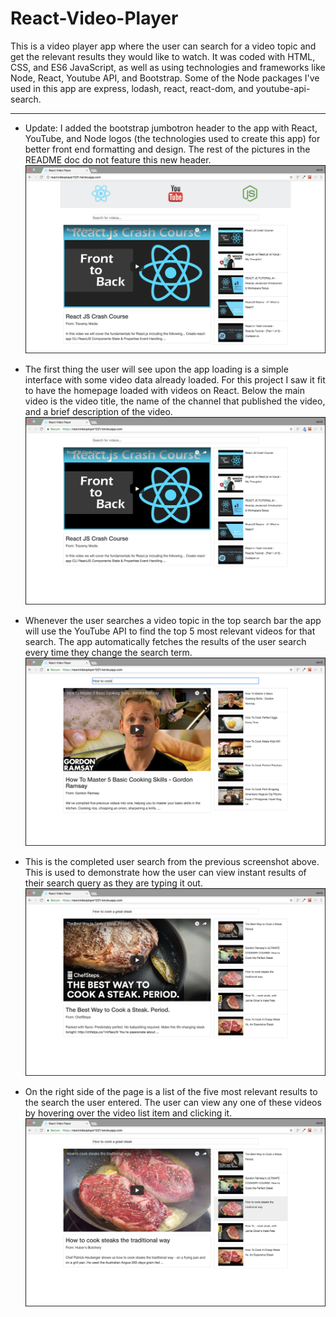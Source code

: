 # React-Video-Player
This is a video player app where the user can search for a video topic and get the relevant results they would like to watch. It was coded with HTML, CSS, and ES6 JavaScript, as well as using technologies and frameworks like Node, React, Youtube API, and Bootstrap. Some of the Node packages I've used in this app are express, lodash, react, react-dom, and youtube-api-search. 

---

- Update: I added the bootstrap jumbotron header to the app with React, YouTube, and Node logos (the technologies used to create this app) for better front end formatting and design. The rest of the pictures in the README doc do not feature this new header.
![UPDATE](/read_me/update.png)

- The first thing the user will see upon the app loading is a simple interface with some video data already loaded. For this project I saw it fit to have the homepage loaded with videos on React. Below the main video is the video title, the name of the channel that published the video, and a brief description of the video.
![HOME SCREEN](/read_me/1-home.png)

- Whenever the user searches a video topic in the top search bar the app will use the YouTube API to find the top 5 most relevant videos for that search. The app automatically fetches the results of the user search every time they change the search term.
![SEARCH ONE](/read_me/2-search-one.png)

- This is the completed user search from the previous screenshot above. This is used to demonstrate how the user can view instant results of their search query as they are typing it out.
![SEARCH TWO](/read_me/3-search-two.png)

- On the right side of the page is a list of the five most relevant results to the search the user entered. The user can view any one of these videos by hovering over the video list item and clicking it.
![VIDEO LIST](/read_me/4-video-list.png)
